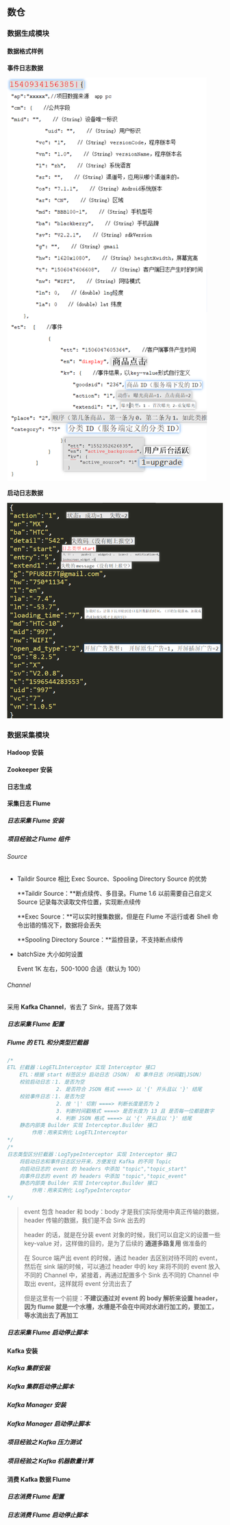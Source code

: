 ## 数仓

### 数据生成模块

#### 数据格式样例

**事件日志数据**

![](https://raw.githubusercontent.com/whn961227/images/master/data/20200805214153.png)

**启动日志数据**

<img src="https://raw.githubusercontent.com/whn961227/images/master/data/20200805214208.png"  />



### 数据采集模块

#### Hadoop 安装

#### Zookeeper 安装

#### 日志生成

#### 采集日志 Flume

##### 日志采集 Flume 安装

##### 项目经验之 Flume 组件

###### Source

* Taildir Source 相比 Exec Source、Spooling Directory Source 的优势

  **Taildir Source：**断点续传、多目录。Flume 1.6 以前需要自己自定义 Source 记录每次读取文件位置，实现断点续传

   **Exec Source：**可以实时搜集数据，但是在 Flume 不运行或者 Shell 命令出错的情况下，数据将会丢失

  **Spooling Directory Source：**监控目录，不支持断点续传

* batchSize 大小如何设置

  Event 1K 左右，500-1000 合适（默认为 100）

###### Channel

采用 **Kafka Channel**，省去了 Sink，提高了效率

#####  日志采集 Flume 配置

##### Flume 的 ETL 和分类型拦截器

```java
/*
ETL 拦截器：LogETLInterceptor 实现 Interceptor 接口
    ETL：根据 start 标签区分 启动日志（JSON） 和 事件日志（时间戳|JSON）
    校验启动日志：1. 是否为空
                2. 是否符合 JSON 格式 ====> 以 '{' 开头且以 '}' 结尾
    校验事件日志：1. 是否为空
                2. 按 '|' 切割 ====> 判断长度是否为 2
                3. 判断时间戳格式 ====> 是否长度为 13 且 是否每一位都是数字
                4. 判断 JSON 格式 ====> 以 '{' 开头且以 '}' 结尾
    静态内部类 Builder 实现 Interceptor.Builder 接口
    	作用：用来实例化 LogETLInterceptor
*/
/*
日志类型区分拦截器：LogTypeInterceptor 实现 Interceptor 接口
	将启动日志和事件日志区分开来，方便发往 Kafka 的不同 Topic
	向启动日志的 event 的 headers 中添加 "topic","topic_start"
	向事件日志的 event 的 headers 中添加 "topic","topic_event"
	静态内部类 Builder 实现 Interceptor.Builder 接口
    	作用：用来实例化 LogTypeInterceptor
*/
```

> event 包含 header 和 body：body 才是我们实际使用中真正传输的数据，header 传输的数据，我们是不会 Sink 出去的
>
> header 的话，就是在分装 event 对象的时候，我们可以自定义的设置一些 key-value 对，这样做的目的，是为了后续的 **通道多路复用** 做准备的
>
> 在 Source 端产出 event 的时候，通过 header 去区别对待不同的 event，然后在 sink 端的时候，可以通过 header 中的 key 来将不同的 event 放入不同的 Channel 中，紧接着，再通过配置多个 Sink 去不同的 Channel 中取出 event，这样就将 event 分流出去了
>
> 但是这里有一个前提：**不建议通过对 event 的 body 解析来设置 header，因为 flume 就是一个水槽，水槽是不会在中间对水进行加工的，要加工，等水流出去了再加工**

##### 日志采集 Flume 启动停止脚本



#### Kafka 安装

##### Kafka  集群安装

##### Kafka 集群启动停止脚本

##### Kafka Manager 安装

##### Kafka Manager 启动停止脚本

##### 项目经验之 Kafka 压力测试

##### 项目经验之 Kafka 机器数量计算



#### 消费 Kafka 数据 Flume

##### 日志消费 Flume 配置

##### 日志消费 Flume 启动停止脚本